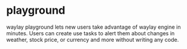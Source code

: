 # playground
waylay playground lets new users take advantage of waylay engine in minutes. Users can create use tasks to alert them about changes in weather, stock price, or currency and more without writing any code.
